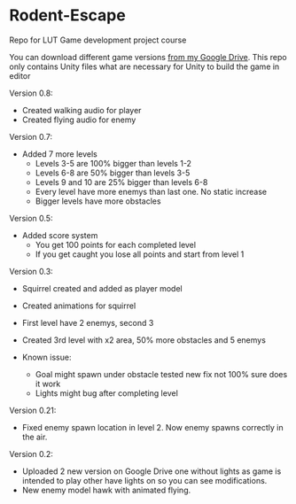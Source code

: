 # Rodent-Escape
 Repo for LUT Game development project course

 You can download different game versions [from my Google Drive](https://drive.google.com/drive/folders/1azWPH_pIacfNtv4SfGLxpjTJ7MHYz9L2?usp=sharing). This repo only contains Unity files what are necessary for Unity to build the game in editor

Version 0.8:
 - Created walking audio for player
 - Created flying audio for enemy

Version 0.7:
 - Added 7 more levels
   - Levels 3-5 are 100% bigger than levels 1-2
   - Levels 6-8 are 50% bigger than levels 3-5
   - Levels 9 and 10 are 25% bigger than levels 6-8
   - Every level have more enemys than last one. No static increase
   - Bigger levels have more obstacles

Version 0.5:
 - Added score system
   - You get 100 points for each completed level
   - If you get caught you lose all points and start from level 1

 Version 0.3:
 - Squirrel created and added as player model
 - Created animations for squirrel
 - First level have 2 enemys, second 3
 - Created 3rd level with x2 area, 50% more obstacles and 5 enemys

 - Known issue:
   - Goal might spawn under obstacle tested new fix not 100% sure does it work
   - Lights might bug after completing level

 Version 0.21:
 - Fixed enemy spawn location in level 2. Now enemy spawns correctly in the air.

 Version 0.2:
 - Uploaded 2 new version on Google Drive one without lights as game is intended to play other have lights on so you can see modifications.
 - New enemy model hawk with animated flying.
